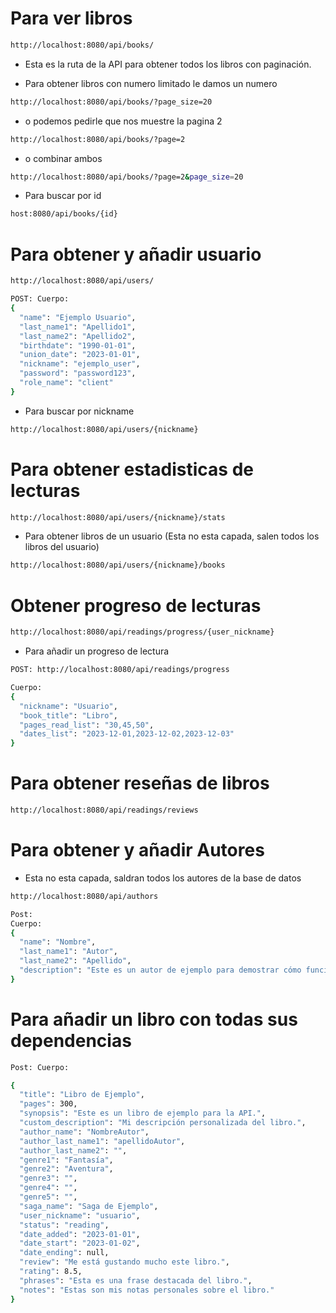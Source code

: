 # Para ver libros

```bash
http://localhost:8080/api/books/
```

- Esta es la ruta de la API para obtener todos los libros con paginación.

- Para obtener libros con numero limitado le damos un numero

```bash
http://localhost:8080/api/books/?page_size=20
```

- o podemos pedirle que nos muestre la pagina 2

```bash
http://localhost:8080/api/books/?page=2
```

- o combinar ambos

```bash
http://localhost:8080/api/books/?page=2&page_size=20
```
- Para buscar por id

```bash
host:8080/api/books/{id}
```


# Para obtener y añadir usuario
```bash
http://localhost:8080/api/users/

POST: Cuerpo: 
{
  "name": "Ejemplo Usuario",
  "last_name1": "Apellido1",
  "last_name2": "Apellido2",
  "birthdate": "1990-01-01",
  "union_date": "2023-01-01",
  "nickname": "ejemplo_user",
  "password": "password123",
  "role_name": "client"
}
```
- Para buscar por nickname
```bash
http://localhost:8080/api/users/{nickname}
```
# Para obtener estadisticas de lecturas

```bash
http://localhost:8080/api/users/{nickname}/stats
```
- Para obtener libros de un usuario (Esta no esta capada, salen todos los libros del usuario)

```bash
http://localhost:8080/api/users/{nickname}/books
```
# Obtener progreso de lecturas

```bash
http://localhost:8080/api/readings/progress/{user_nickname}
```
- Para añadir un progreso de lectura

```bash
POST: http://localhost:8080/api/readings/progress

Cuerpo: 
{
  "nickname": "Usuario",
  "book_title": "Libro",
  "pages_read_list": "30,45,50",
  "dates_list": "2023-12-01,2023-12-02,2023-12-03"
}

```

# Para obtener reseñas de libros

```bash
http://localhost:8080/api/readings/reviews 
```

# Para obtener y añadir Autores
- Esta no esta capada, saldran todos los autores de la base de datos
```bash
http://localhost:8080/api/authors

Post:
Cuerpo: 
{
  "name": "Nombre",
  "last_name1": "Autor",
  "last_name2": "Apellido",
  "description": "Este es un autor de ejemplo para demostrar cómo funciona la API."
}
```
# Para añadir un libro con todas sus dependencias

```bash
Post: Cuerpo:

{
  "title": "Libro de Ejemplo",
  "pages": 300,
  "synopsis": "Este es un libro de ejemplo para la API.",
  "custom_description": "Mi descripción personalizada del libro.",
  "author_name": "NombreAutor",
  "author_last_name1": "apellidoAutor",
  "author_last_name2": "",
  "genre1": "Fantasía",
  "genre2": "Aventura",
  "genre3": "",
  "genre4": "",
  "genre5": "",
  "saga_name": "Saga de Ejemplo",
  "user_nickname": "usuario",
  "status": "reading",
  "date_added": "2023-01-01",
  "date_start": "2023-01-02",
  "date_ending": null,
  "review": "Me está gustando mucho este libro.",
  "rating": 8.5,
  "phrases": "Esta es una frase destacada del libro.",
  "notes": "Estas son mis notas personales sobre el libro."
}